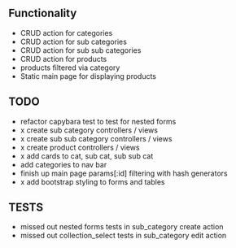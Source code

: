## Functionality

* CRUD action for categories
* CRUD action for sub categories
* CRUD action for sub sub categories
* CRUD action for products
* products filtered via category
* Static main page for displaying products

## TODO

* refactor capybara test to test for nested forms
* x create sub category controllers / views
* x create sub sub category controllers / views
* x create product controllers / views
* x add cards to cat, sub cat, sub sub cat
* add categories to nav bar
* finish up main page params[:id] filtering with hash generators
* x add bootstrap styling to forms and tables

## TESTS

* missed out nested forms tests in sub_category create action
* missed out collection_select tests in sub_category edit action
